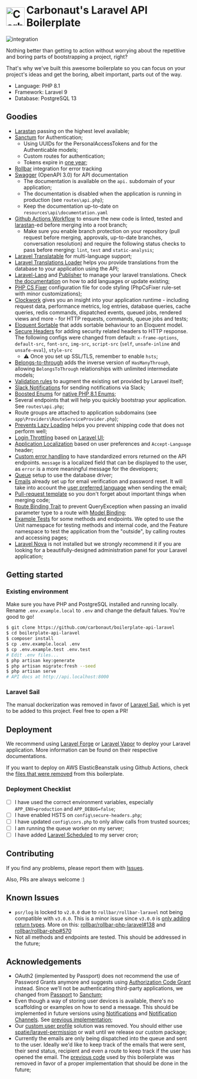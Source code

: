 <h1 style="display: flex;align-items:center;">
<img src="https://user-images.githubusercontent.com/20388082/89651773-cb900d00-d89a-11ea-99bb-d5e97b1609d0.png" width="50" alt="Carbonaut Logo" style="margin-right:5px;">
Carbonaut's Laravel API Boilerplate
</h1>

![integration](https://github.com/carbonaut/boilerplate-api-laravel/workflows/integration/badge.svg)

Nothing better than getting to action without worrying about the repetitive and boring 
parts of bootstrapping a project, right?

That's why we've built this awesome boilerplate so you can focus on your project's ideas and get the boring, albeit important, parts out of the way.

- Language: PHP 8.1
- Framework: Laravel 9
- Database: PostgreSQL 13

## Goodies
- [Larastan](https://github.com/nunomaduro/larastan) passing on the highest level available;
- [Sanctum](https://laravel.com/docs/9.x/sanctum) for Authentication;
  - Using UUIDs for the PersonalAccessTokens and for the Authenticable models;
  - Custom routes for authentication;
  - Tokens expire in [one year](config/sanctum.php);
- [Rollbar](https://docs.rollbar.com/docs/laravel) integration for error tracking
- [Swagger](https://swagger.io) (OpenAPI 3.0) for API documentation
  - The documentation is available on the `api.` subdomain of your application;
  - The documentation is disabled when the application is running in production (see `routes\api.php`);
  - Keep the documentation up-to-date on `resources\api\documentation.yaml`
- [Github Actions Workflow](.github/workflows/integration.yml) to ensure the new code is linted, tested and [larastan](https://github.com/nunomaduro/larastan)-ed before merging into a root branch;
  - Make sure you enable branch protection on your repository (pull request before merging, approvals, up-to-date branches, conversation resolution) and require the following status checks to pass before merging: `lint`, `test` and `static-analysis`;
- [Laravel Translatable](https://github.com/spatie/laravel-translatable) for multi-language support;
- [Laravel Translations Loader](https://github.com/spatie/laravel-translation-loader) helps you provide translations from the database to your application using the API;
- [Laravel-Lang](https://github.com/Laravel-Lang/lang) and [Publisher](https://github.com/Laravel-Lang/publisher) to manage your laravel translations. Check [the documentation](https://publisher.laravel-lang.com/using/) on how to add languages or update existing;
- [PHP CS Fixer](https://github.com/FriendsOfPHP/PHP-CS-Fixer) configuration file for code styling (PhpCsFixer rule-set with minor customizations);
- [Clockwork](https://github.com/itsgoingd/clockwork) gives you an insight into your application runtime - including request data, performance metrics, log entries, database queries, cache queries, redis commands, dispatched events, queued jobs, rendered views and more - for HTTP requests, commands, queue jobs and tests;
- [Eloquent Sortable](https://github.com/spatie/eloquent-sortable) that adds sortable behaviour to an Eloquent model.
- [Secure Headers](https://github.com/bepsvpt/secure-headers) for adding security related headers to HTTP response. The following configs were changed from default: `x-frame-options`, `default-src`, `font-src`, `img-src`, `script-src` (`self`, `unsafe-inline` and `unsafe-eval`), `style-src`
  - ⚠️ Once you set up SSL/TLS, remember to enable `hsts`; 
- [Belongs-to-through](https://github.com/staudenmeir/belongs-to-through) adds the inverse version of `HasManyThrough`, allowing `BelongsToThrough` relationships with unlimited intermediate models;
- [Validation rules](https://github.com/mattkingshott/axiom) to augment the existing set provided by Laravel itself;
- [Slack Notifications](https://laravel.com/docs/9.x/notifications#slack-notifications) for sending notifications via Slack;
- [Boosted Enums](https://github.com/archtechx/enums) for [native PHP 8.1 Enums](https://php.watch/versions/8.1/enums);
- Several endpoints that will help you quickly bootstrap your application. See `routes\api.php`;
- Route groups are attached to application subdomains (see `app\Providers\RouteServiceProvider.php`);
- [Prevents Lazy Loading](https://laravel.com/docs/9.x/eloquent-relationships#preventing-lazy-loading) helps you prevent shipping code that does not perform well;
- [Login Throttling](app/Http/Middleware/ThrottleLogin.php) based on [Laravel UI](https://github.com/laravel/ui/blob/master/auth-backend/ThrottlesLogins.php);
- [Application Localization](app/Http/Middleware/Localize.php) based on user preferences and `Accept-Language` header;
- [Custom error handling](app/Exceptions/Handler.php) to have standardized errors returned on the API endpoints. `message` is a localized field that can be displayed to the user, as `error` is a more meaningful message for the developers;
- [Queue](https://laravel.com/docs/9.x/queues) setup to use the database driver;
- [Emails](https://laravel.com/docs/9.x/mail) already set up for email verification and password reset. It will take into account the [user preferred language](https://laravel.com/docs/9.x/mail#user-preferred-locales) when sending the email;
- [Pull-request template](.github/pull_request_template.md) so you don't forget about important things when merging code;
- [Route Binding Trait](app/Traits/ResolveRouteBinding.php) to prevent QueryException when passing an invalid parameter type to a route with [Model Binding](https://laravel.com/docs/9.x/routing#route-model-binding);
- [Example Tests](tests) for some methods and endpoints. We opted to use the Unit namespace for testing methods and internal code, and the Feature namespace to test the application from the "outside", by calling routes and accessing pages;
- [Laravel Nova](https://nova.laravel.com/) is not installed but we strongly recommend it if you are looking for a beautifully-designed administration panel for your Laravel application;

## Getting started


### Existing environment
Make sure you have PHP and PostgreSQL installed and running locally. Rename `.env.example.local` to `.env` and change the default falues. You're good to go!

```sh
$ git clone https://github.com/carbonaut/boilerplate-api-laravel
$ cd boilerplate-api-laravel
$ composer install
$ cp .env.example.local .env
$ cp .env.example.test .env.test
# Edit .env files...
$ php artisan key:generate
$ php artisan migrate:fresh --seed
$ php artisan serve
# API docs at http://api.localhost:8000
```

### Laravel Sail
The manual dockerization was removed in favor of [Laravel Sail](https://laravel.com/docs/9.x/sail), which is yet to be added to this project. Feel free to open a PR!

## Deployment
We recommend using [Laravel Forge](https://forge.laravel.com/) or [Laravel Vapor](https://vapor.laravel.com/) to deploy your Laravel application. More information can be found on their respective documentations. 

If you want to deploy on AWS ElasticBeanstalk using Github Actions, check the [files that were removed](https://github.com/carbonaut/boilerplate-api-laravel/commit/a6edcc336d9cfb0bdedd5ec209b0d66f18bf410d) from this boilerplate.

### Deployment Checklist
- [ ] I have used the correct environment variables, especially `APP_ENV=production` and `APP_DEBUG=false`;
- [ ] I have enabled HSTS on `config\secure-headers.php`;
- [ ] I have updated `config\cors.php` to only allow calls from trusted sources;
- [ ] I am running the queue worker on my server;
- [ ] I have added [Laravel Scheduled](https://laravel.com/docs/9.x/scheduling#running-the-scheduler) to my server cron;

## Contributing

If you find any problems, please report them with [Issues](https://github.com/carbonaut/boilerplate-api-laravel/issues).

Also, PRs are always welcome :)

## Known Issues
- `psr/log` is locked to `v2.0.0` due to `rollbar/rollbar-laravel` not being compatible with `v3.0.0`. This is a minor issue since `v3.0.0` is [only adding return types](https://github.com/php-fig/log/compare/2.0.0...3.0.0). More on this: [rollbar/rollbar-php-laravel#138](https://github.com/rollbar/rollbar-php-laravel/issues/138) and [rollbar/rollbar-php#570](https://github.com/rollbar/rollbar-php/issues/570)
- Not all methods and endpoints are tested. This should be addressed in the future;

## Acknowledgements
- OAuth2 (implemented by Passport) does not recommend the use of Password Grants anymore and suggests using [Authorization Code Grant](https://oauth2.thephpleague.com/authorization-server/which-grant/) instead. Since we'll not be authenticating third-party applications, we changed from [Passport](https://laravel.com/docs/9.x/passport) to [Sanctum](https://laravel.com/docs/9.x/sanctum);
- Even though a way of storing user devices is available, there's no scaffolding or examples on how to send a message. This should be implemented in future versions using [Notifications](https://laravel.com/docs/9.x/notifications) and [Notification Channels](https://laravel-notification-channels.com/). See [previous implementation](https://github.com/carbonaut/boilerplate-api-laravel/commit/3db896a57091e13c83cb2f134539870da44ef10c);
- Our [custom user profile](https://github.com/carbonaut/boilerplate-api-laravel/commit/4489b533fe24f0a6148c82d8cdb92cb42ba5d5c8) solution was removed. You should either use [spatie/laravel-permission](https://github.com/spatie/laravel-permission) or wait until we release our custom package;
- Currently the emails are only being dispatched into the queue and sent to the user. Ideally we'd like to keep track of the emails that were sent, their send status, recipient and even a route to keep track if the user has opened the email. The [previous code](https://github.com/carbonaut/boilerplate-api-laravel/commit/3422f84f49bac6212edf3ce968aa3e90c4e66a64) used by this boilerplate was removed in favor of a proper implementation that should be done in the future;